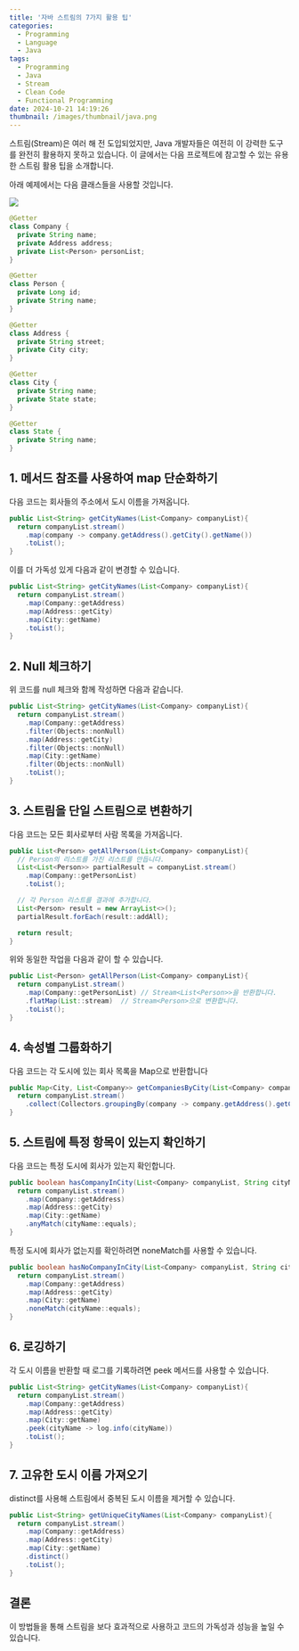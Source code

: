 ```yaml
---
title: '자바 스트림의 7가지 활용 팁'
categories:
  - Programming
  - Language
  - Java
tags:
  - Programming
  - Java
  - Stream
  - Clean Code
  - Functional Programming
date: 2024-10-21 14:19:26
thumbnail: /images/thumbnail/java.png
---
```


스트림(Stream)은 여러 해 전 도입되었지만, Java 개발자들은 여전히 이 강력한 도구를 완전히 활용하지 못하고 있습니다. 이 글에서는 다음 프로젝트에 참고할 수 있는 유용한 스트림 활용 팁을 소개합니다.

아래 예제에서는 다음 클래스들을 사용할 것입니다.

![](/images/header/java-4_1.png)

```java
@Getter
class Company {
  private String name;
  private Address address;
  private List<Person> personList;
}

@Getter
class Person {
  private Long id;
  private String name;
}

@Getter
class Address {
  private String street;
  private City city;
}

@Getter
class City {
  private String name;
  private State state;
}

@Getter
class State {
  private String name;
}
```

## 1. 메서드 참조를 사용하여 map 단순화하기

다음 코드는 회사들의 주소에서 도시 이름을 가져옵니다.

```java
public List<String> getCityNames(List<Company> companyList){
  return companyList.stream()
    .map(company -> company.getAddress().getCity().getName())
    .toList();
}
```

이를 더 가독성 있게 다음과 같이 변경할 수 있습니다.

```java
public List<String> getCityNames(List<Company> companyList){
  return companyList.stream()
    .map(Company::getAddress)
    .map(Address::getCity)
    .map(City::getName)
    .toList();
}
```

## 2. Null 체크하기

위 코드를 null 체크와 함께 작성하면 다음과 같습니다.

```java
public List<String> getCityNames(List<Company> companyList){
  return companyList.stream()
    .map(Company::getAddress)
    .filter(Objects::nonNull)
    .map(Address::getCity)
    .filter(Objects::nonNull)
    .map(City::getName)
    .filter(Objects::nonNull)
    .toList();
}
```

## 3. 스트림을 단일 스트림으로 변환하기

다음 코드는 모든 회사로부터 사람 목록을 가져옵니다.

```java
public List<Person> getAllPerson(List<Company> companyList){
  // Person의 리스트를 가진 리스트를 만듭니다.
  List<List<Person>> partialResult = companyList.stream()
    .map(Company::getPersonList)
    .toList();

  // 각 Person 리스트를 결과에 추가합니다.
  List<Person> result = new ArrayList<>();
  partialResult.forEach(result::addAll);

  return result;
}
```

위와 동일한 작업을 다음과 같이 할 수 있습니다.

```java
public List<Person> getAllPerson(List<Company> companyList){
  return companyList.stream()
    .map(Company::getPersonList) // Stream<List<Person>>을 반환합니다.
    .flatMap(List::stream)  // Stream<Person>으로 변환합니다.
    .toList();
}
```

## 4. 속성별 그룹화하기

다음 코드는 각 도시에 있는 회사 목록을 Map으로 반환합니다

```java
public Map<City, List<Company>> getCompaniesByCity(List<Company> companyList){
  return companyList.stream()
    .collect(Collectors.groupingBy(company -> company.getAddress().getCity()));
}
```

## 5. 스트림에 특정 항목이 있는지 확인하기

다음 코드는 특정 도시에 회사가 있는지 확인합니다.

```java
public boolean hasCompanyInCity(List<Company> companyList, String cityName){
  return companyList.stream()
    .map(Company::getAddress)
    .map(Address::getCity)
    .map(City::getName)
    .anyMatch(cityName::equals);
}
```

특정 도시에 회사가 없는지를 확인하려면 noneMatch를 사용할 수 있습니다.

```java
public boolean hasNoCompanyInCity(List<Company> companyList, String cityName){
  return companyList.stream()
    .map(Company::getAddress)
    .map(Address::getCity)
    .map(City::getName)
    .noneMatch(cityName::equals);
}
```

## 6. 로깅하기

각 도시 이름을 반환할 때 로그를 기록하려면 peek 메서드를 사용할 수 있습니다.

```java
public List<String> getCityNames(List<Company> companyList){
  return companyList.stream()
    .map(Company::getAddress)
    .map(Address::getCity)
    .map(City::getName)
    .peek(cityName -> log.info(cityName))
    .toList();
}
```

## 7. 고유한 도시 이름 가져오기

distinct를 사용해 스트림에서 중복된 도시 이름을 제거할 수 있습니다.

```java
public List<String> getUniqueCityNames(List<Company> companyList){
  return companyList.stream()
    .map(Company::getAddress)
    .map(Address::getCity)
    .map(City::getName)
    .distinct()
    .toList();
}
```

## 결론

이 방법들을 통해 스트림을 보다 효과적으로 사용하고 코드의 가독성과 성능을 높일 수 있습니다.
